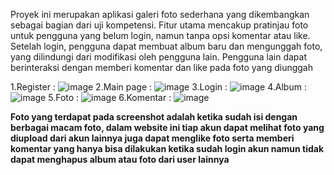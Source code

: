 Proyek ini merupakan aplikasi galeri foto sederhana yang dikembangkan sebagai bagian dari uji kompetensi. Fitur utama mencakup pratinjau foto untuk pengguna yang belum login, namun tanpa opsi komentar atau like. Setelah login, pengguna dapat membuat album baru dan mengunggah foto, yang dilindungi dari modifikasi oleh pengguna lain. Pengguna lain dapat berinteraksi dengan memberi komentar dan like pada foto yang diunggah

1.Register : 
![image](https://github.com/Kurvazz/simple-gallery/assets/90537053/b50e4b00-0a10-45b1-a6c7-08ab207ee62e)
2.Main page :
![image](https://github.com/Kurvazz/simple-gallery/assets/90537053/93c2d239-431f-438e-8420-d5ee4a038522)
3.Login : 
![image](https://github.com/Kurvazz/simple-gallery/assets/90537053/7b63cf84-b288-4cdd-9aa9-c4c21b1990df)
4.Album : 
![image](https://github.com/Kurvazz/simple-gallery/assets/90537053/8526d2ca-fb0e-4f1b-adea-55c7f0ae1e38)
5.Foto : 
![image](https://github.com/Kurvazz/simple-gallery/assets/90537053/c8393dad-dccc-4d53-a543-8e6c826ffe8a)
6.Komentar : 
![image](https://github.com/Kurvazz/simple-gallery/assets/90537053/f33265c0-f7f0-4eb7-a2ec-06e49e462828)


**Foto yang terdapat pada screenshot adalah ketika sudah isi dengan berbagai macam foto, dalam website ini tiap akun dapat melihat foto yang diupload dari akun lainnya
juga dapat menglike foto serta memberi komentar yang hanya bisa dilakukan ketika sudah login akun namun tidak dapat menghapus album atau foto dari user lainnya**

